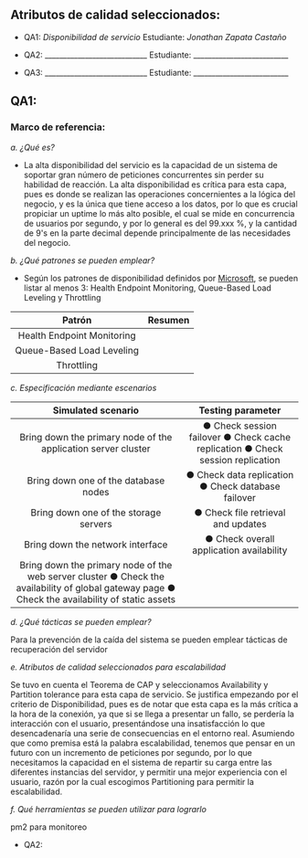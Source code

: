 ## Atributos de calidad seleccionados:

* QA1: _Disponibilidad de servicio_ Estudiante: _Jonathan Zapata Castaño_

* QA2: ____________________________ Estudiante: __________________________

* QA3: ____________________________ Estudiante: __________________________

## QA1:
    
### Marco de referencia:

*a. ¿Qué es?*

- La alta disponibilidad del servicio es la capacidad de un sistema de soportar gran número de peticiones concurrentes sin perder su habilidad de reacción. La alta disponibilidad es crítica para esta capa, pues es donde se realizan las operaciones concernientes a la lógica del negocio, y es la única que tiene acceso a los datos, por lo que es crucial propiciar un uptime lo más alto posible, el cual se mide en concurrencia de usuarios por segundo, y por lo general es del 99.xxx %, y la cantidad de 9's en la parte decimal depende principalmente de las necesidades del negocio.

*b. ¿Qué patrones se pueden emplear?*

- Según los patrones de disponibilidad definidos por [Microsoft](https://docs.microsoft.com/en-us/azure/architecture/patterns/category/availability), se pueden listar al menos 3: Health Endpoint Monitoring, Queue-Based Load Leveling y Throttling

| Patrón | Resumen |
|:--:|:--:|
| Health Endpoint Monitoring | |
| Queue-Based Load Leveling | |
| Throttling | | 

*c. Especificación mediante escenarios*

| Simulated scenario | Testing parameter
| :---:    | :----: |
| Bring down the primary node of the application server cluster |● Check session failover ● Check cache replication ● Check session replication |
| Bring down one of the database nodes | ● Check data replication ● Check database failover
| Bring down one of the storage servers | ● Check file retrieval and updates
| Bring down the network interface  | ● Check overall application availability
| Bring down the primary node of the web server cluster ● Check the availability of global gateway page ● Check the availability of static assets

*d. ¿Qué tácticas se pueden emplear?*

Para la prevención de la caída del sistema se pueden emplear tácticas de recuperación del servidor 

*e. Atributos de calidad seleccionados para escalabilidad*

Se tuvo en cuenta el Teorema de CAP y seleccionamos Availability y Partition tolerance para esta capa de servicio. Se justifica empezando por el criterio de Disponibilidad, pues es de notar que esta capa es la más crítica a la hora de la conexión, ya que si se llega a presentar un fallo, se perdería la interacción con el usuario, presentándose una insatisfacción lo que desencadenaría una serie de consecuencias en el entorno real. Asumiendo que como premisa está la palabra escalabilidad, tenemos que pensar en un futuro con un incremento de peticiones por segundo, por lo que necesitamos la capacidad en el sistema de repartir su carga entre las diferentes instancias del servidor, y permitir una mejor experiencia con el usuario, razón por la cual escogimos Partitioning para permitir la escalabilidad.

*f. Qué herramientas se pueden utilizar para lograrlo*

pm2 para monitoreo

* QA2:
